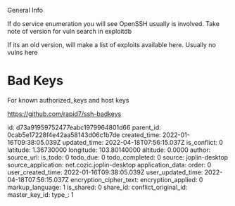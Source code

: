 General Info

If do service enumeration you will see OpenSSH usually is involved. Take note of version for vuln search in exploitdb

If its an old version, will make a list of exploits available here. Usually no vulns here

# Bad Keys

For known authorized_keys and host keys

https://github.com/rapid7/ssh-badkeys

id: d73a91959752477eabc1979964801d66
parent_id: 0cab5e17228f4e42aa58143d06c1b7de
created_time: 2022-01-16T09:38:05.039Z
updated_time: 2022-04-18T07:56:15.037Z
is_conflict: 0
latitude: 1.36730000
longitude: 103.80140000
altitude: 0.0000
author: 
source_url: 
is_todo: 0
todo_due: 0
todo_completed: 0
source: joplin-desktop
source_application: net.cozic.joplin-desktop
application_data: 
order: 0
user_created_time: 2022-01-16T09:38:05.039Z
user_updated_time: 2022-04-18T07:56:15.037Z
encryption_cipher_text: 
encryption_applied: 0
markup_language: 1
is_shared: 0
share_id: 
conflict_original_id: 
master_key_id: 
type_: 1